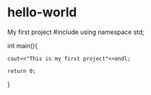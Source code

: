 # hello-world
My first project
#include<iostream>
  using namespace std;
  
  
  int main(){
    
    cout<<"This is my first project"<<endl;
    
    return 0;
  }
